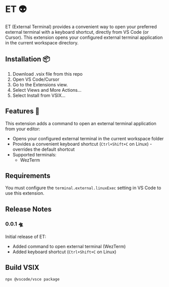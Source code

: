 # ET 👽

ET (External Terminal) provides a convenient way to open your preferred external terminal with a keyboard shortcut, directly from VS Code (or Cursor). This extension opens your configured external terminal application in the current workspace directory.

## Installation 📦

1. Download .vsix file from this repo
2. Open VS Code/Cursor
3. Go to the Extensions view.
4. Select Views and More Actions...
5. Select Install from VSIX...

## Features 🚀

This extension adds a command to open an external terminal application from your editor:

- Opens your configured external terminal in the current workspace folder
- Provides a convenient keyboard shortcut (`Ctrl+Shift+C` on Linux) - overrides the default shortcut
- Supported terminals:
  - WezTerm

## Requirements

You must configure the `terminal.external.linuxExec` setting in VS Code to use this extension.

## Release Notes

### 0.0.1 🛸

Initial release of ET:

- Added command to open external terminal (WezTerm)
- Added keyboard shortcut (`Ctrl+Shift+C` on Linux)

## Build VSIX

```bash
npx @vscode/vsce package
```
